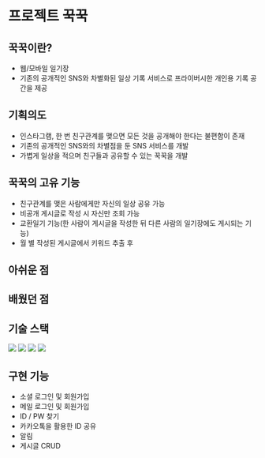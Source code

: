 # 프로젝트 꾹꾹

## 꾹꾹이란?
- 웹/모바일 일기장 
- 기존의 공개적인 SNS와 차별화된 일상 기록 서비스로 프라이버시한 개인용 기록 공간을 제공 

## 기획의도
- 인스타그램, 한 번 친구관계를 맺으면 모든 것을 공개해야 한다는 불편함이 존재
- 기존의 공개적인 SNS와의 차별점을 둔 SNS 서비스를 개발 
- 가볍게 일상을 적으며 친구들과 공유할 수 있는 꾹꾹을 개발

## 꾹꾹의 고유 기능
- 친구관계를 맺은 사람에게만 자신의 일상 공유 가능
- 비공개 게시글로 작성 시 자신만 조회 가능
- 교환일기 기능(한 사람이 게시글을 작성한 뒤 다른 사람의 일기장에도 게시되는 기능)
- 월 별 작성된 게시글에서 키워드 추출 후

## 아쉬운 점

## 배웠던 점

## 기술 스택
<img src="https://img.shields.io/badge/Spring-6DB33F?style=flat&logo=spring&logoColor=white"/> <img src="https://img.shields.io/badge/Vue.js-4FC08D?style=flat&logo=vue.js&logoColor=white"/> <img src="https://img.shields.io/badge/Jenkins-D24939?style=flat&logo=vue.js&logoColor=white"/> <img src="https://img.shields.io/badge/MySQL-4479A1?style=flat&logo=vue.js&logoColor=white"/>

## 구현 기능
- 소셜 로그인 및 회원가입
- 메일 로그인 및 회원가입
- ID / PW 찾기 
- 카카오톡을 활용한 ID 공유
- 알림
- 게시글 CRUD
